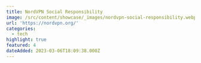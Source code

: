 ```yaml
---
title: NordVPN Social Responsibility
image: /src/content/showcase/_images/nordvpn-social-responsibility.webp
url: 'https://nordvpn.org/'
categories:
  - tech
highlight: true
featured: 4
dateAdded: 2023-03-06T18:09:38.000Z
---
```


